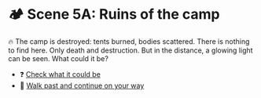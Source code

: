 # 🏕️ Scene 5A: Ruins of the camp

🔥 The camp is destroyed: tents burned, bodies scattered. There is nothing to find here. Only death and destruction. But in the distance, a glowing light can be seen. What could it be?

- ❓ [Check what it could be](./F-scene5END.md)
- 🗻 [Walk past and continue on your way](./F-scene5b.md)
